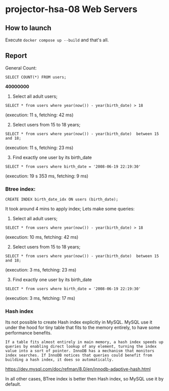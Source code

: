 # projector-hsa-08 Web Servers

## How to launch

Execute `docker compose up --build` and that's all.

## Report

General Count:

```
SELECT COUNT(*) FROM users;
```

**40000000**


1. Select all adult users;

```
SELECT * from users where year(now()) - year(birth_date) > 18
```

(execution: 11 s, fetching: 42 ms)

2. Select users from 15 to 18 years;

```
SELECT * from users where year(now()) - year(birth_date)  between 15 and 18;
```

(execution: 11 s, fetching: 23 ms)

3. Find exactly one user by its birth_date

```
SELECT * from users where birth_date = '2008-06-19 22:19:30'
```

(execution: 19 s 353 ms, fetching: 9 ms)

### Btree index:

``
CREATE INDEX birth_date_idx ON users (birth_date);
``

It took around 4 mins to apply index; Lets make some queries:

1. Select all adult users;

```
SELECT * from users where year(now()) - year(birth_date) > 18
```

(execution: 10 ms, fetching: 42 ms)

2. Select users from 15 to 18 years;

```
SELECT * from users where year(now()) - year(birth_date)  between 15 and 18;
```

(execution: 3 ms, fetching: 23 ms)

3. Find exactly one user by its birth_date

```
SELECT * from users where birth_date = '2008-06-19 22:19:30'
```

(execution: 3 ms, fetching: 17 ms)

### Hash index

Its not possible to create Hash index explicitly in MySQL. MySQL use it under the hood for tiny table that fits
to the memory entirely, to have some performance benefits.

```
If a table fits almost entirely in main memory, a hash index speeds up queries by enabling direct lookup of any element, turning the index value into a sort of pointer. InnoDB has a mechanism that monitors index searches. If InnoDB notices that queries could benefit from building a hash index, it does so automatically.
```

https://dev.mysql.com/doc/refman/8.0/en/innodb-adaptive-hash.html

In all other cases, BTree index is better then Hash index, so MySQL use it by default.
